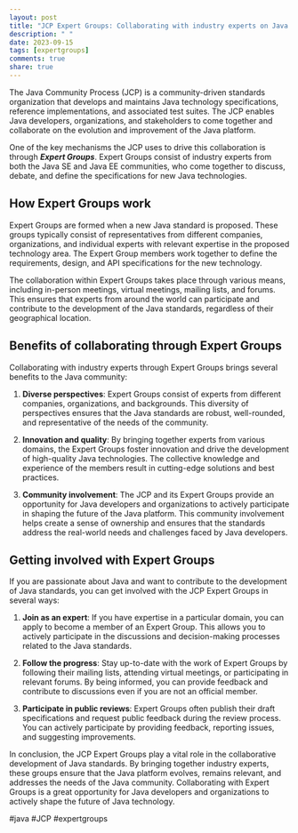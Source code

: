 ```yaml
---
layout: post
title: "JCP Expert Groups: Collaborating with industry experts on Java standards"
description: " "
date: 2023-09-15
tags: [expertgroups]
comments: true
share: true
---
```


The Java Community Process (JCP) is a community-driven standards organization that develops and maintains Java technology specifications, reference implementations, and associated test suites. The JCP enables Java developers, organizations, and stakeholders to come together and collaborate on the evolution and improvement of the Java platform.

One of the key mechanisms the JCP uses to drive this collaboration is through ***Expert Groups***. Expert Groups consist of industry experts from both the Java SE and Java EE communities, who come together to discuss, debate, and define the specifications for new Java technologies.

## How Expert Groups work

Expert Groups are formed when a new Java standard is proposed. These groups typically consist of representatives from different companies, organizations, and individual experts with relevant expertise in the proposed technology area. The Expert Group members work together to define the requirements, design, and API specifications for the new technology.

The collaboration within Expert Groups takes place through various means, including in-person meetings, virtual meetings, mailing lists, and forums. This ensures that experts from around the world can participate and contribute to the development of the Java standards, regardless of their geographical location.

## Benefits of collaborating through Expert Groups

Collaborating with industry experts through Expert Groups brings several benefits to the Java community:

1. **Diverse perspectives**: Expert Groups consist of experts from different companies, organizations, and backgrounds. This diversity of perspectives ensures that the Java standards are robust, well-rounded, and representative of the needs of the community.

2. **Innovation and quality**: By bringing together experts from various domains, the Expert Groups foster innovation and drive the development of high-quality Java technologies. The collective knowledge and experience of the members result in cutting-edge solutions and best practices.

3. **Community involvement**: The JCP and its Expert Groups provide an opportunity for Java developers and organizations to actively participate in shaping the future of the Java platform. This community involvement helps create a sense of ownership and ensures that the standards address the real-world needs and challenges faced by Java developers.

## Getting involved with Expert Groups

If you are passionate about Java and want to contribute to the development of Java standards, you can get involved with the JCP Expert Groups in several ways:

1. **Join as an expert**: If you have expertise in a particular domain, you can apply to become a member of an Expert Group. This allows you to actively participate in the discussions and decision-making processes related to the Java standards.

2. **Follow the progress**: Stay up-to-date with the work of Expert Groups by following their mailing lists, attending virtual meetings, or participating in relevant forums. By being informed, you can provide feedback and contribute to discussions even if you are not an official member.

3. **Participate in public reviews**: Expert Groups often publish their draft specifications and request public feedback during the review process. You can actively participate by providing feedback, reporting issues, and suggesting improvements.

In conclusion, the JCP Expert Groups play a vital role in the collaborative development of Java standards. By bringing together industry experts, these groups ensure that the Java platform evolves, remains relevant, and addresses the needs of the Java community. Collaborating with Expert Groups is a great opportunity for Java developers and organizations to actively shape the future of Java technology.

#java #JCP #expertgroups